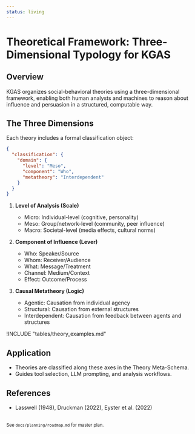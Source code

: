 ```yaml
---
status: living
---
```


# Theoretical Framework: Three-Dimensional Typology for KGAS

## Overview

KGAS organizes social-behavioral theories using a three-dimensional framework, enabling both human analysts and machines to reason about influence and persuasion in a structured, computable way.

## The Three Dimensions

Each theory includes a formal classification object:

```json
{
  "classification": {
    "domain": {
      "level": "Meso",
      "component": "Who", 
      "metatheory": "Interdependent"
    }
  }
}
```

1. **Level of Analysis (Scale)**
   - Micro: Individual-level (cognitive, personality)
   - Meso: Group/network-level (community, peer influence)
   - Macro: Societal-level (media effects, cultural norms)

2. **Component of Influence (Lever)**
   - Who: Speaker/Source
   - Whom: Receiver/Audience
   - What: Message/Treatment
   - Channel: Medium/Context
   - Effect: Outcome/Process

3. **Causal Metatheory (Logic)**
   - Agentic: Causation from individual agency
   - Structural: Causation from external structures
   - Interdependent: Causation from feedback between agents and structures

!INCLUDE "tables/theory_examples.md"

## Application

- Theories are classified along these axes in the Theory Meta-Schema.
- Guides tool selection, LLM prompting, and analysis workflows.

## References

- Lasswell (1948), Druckman (2022), Eyster et al. (2022)

<br><sup>See `docs/planning/roadmap.md` for master plan.</sup>
